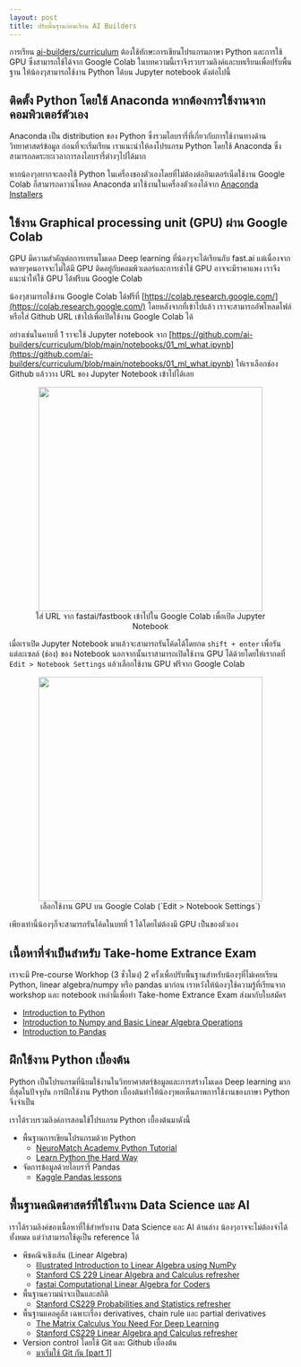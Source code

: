 ```yaml
---
layout: post
title: ปรับพื้นฐานก่อนเรียน AI Builders
---
```


การเรียน [ai-builders/curriculum](https://github.com/ai-builders/curriculum) ต้องใช้ทักษะการเขียนโปรแกรมภาษา Python
และการใช้ GPU ซึ่งสามารถใช้ได้จาก Google Colab ในบทความนี้เราจึงรวบรวมลิงค์และบทเรียนเพื่อปรับพื้นฐาน
ให้น้องๆสามารถใช้งาน Python ได้บน Jupyter notebook ดังต่อไปนี้

## ติดตั้ง Python โดยใช้ Anaconda หากต้องการใช้งานจากคอมพิวเตอร์ตัวเอง

Anaconda เป็น distribution ของ Python ซึ่งรวมไลบรารี่ที่เกี่ยวกับการใช้งานทางด้านวิทยาศาสตร์ข้อมูล
ก่อนที่จะเริ่มเรียน เราแนะนำให้ลงโปรแกรม Python โดยใช้
Anaconda ซึ่งสามารถลดระยะเวลาการลงไลบรารี่ต่างๆไปได้มาก

หากน้องๆอยากจะลองใช้ Python ในเครื่องของตัวเองโดยที่ไม่ต้องต่ออินเตอร์เน็ตใช้งาน Google Colab
ก็สามารถดาวน์โหลด Anaconda มาใช้งานในเครื่องตัวเองได้จาก [Anaconda Installers](https://www.anaconda.com/products/individual)

## ใช้งาน  Graphical processing unit (GPU) ผ่าน Google Colab

GPU มีความสำคัญต่อการเทรนโมเดล Deep learning ที่น้องๆจะได้เรียนกับ fast.ai แต่เนื่องจากหลายๆคนอาจจะไม่ได้มี GPU
ติดอยู่กับคอมพิวเตอร์และการเช่าใช้ GPU อาจจะมีราคาแพง เราจึงแนะนำให้ใช้ GPU ได้ฟรีบน Google Colab

น้องๆสามารถใช้งาน Google Colab ได้ฟรีที่ [https://colab.research.google.com/](https://colab.research.google.com/)
โดยหลังจากที่เข้าไปแล้ว เราจะสามารถอัพโหลดไฟล์หรือใส่ Github URL เข้าไปเพื่อเปิดใช้งาน Google Colab ได้

อย่างเช่นในคาบที่ 1 ราจะใช้ Jupyter notebook จาก
[https://github.com/ai-builders/curriculum/blob/main/notebooks/01_ml_what.ipynb](https://github.com/ai-builders/curriculum/blob/main/notebooks/01_ml_what.ipynb) ให้เราเลือกช่อง Github แล้ววาง URL
ของ Jupyter Notebook เข้าไปได้เลย

<figure align="center">
  <img src="{{ site.baseurl }}/images/colab-url.png" style="width: 400px;"/>
  <figcaption>ใส่ URL จาก fastai/fastbook เข้าไปใน Google Colab เพื่อเปิด Jupyter Notebook</figcaption>
</figure>

เมื่อเราเปิด Jupyter Notebook มาแล้วจะสามารถรันโค้ดได้โดยกด `shift + enter` เพื่อรันแต่ละเซลล์ (ช่อง) ของ Notebook
นอกจากนั้นเราสามารถเปิดใช้งาน GPU ได้ด้วยโดยให้เรากดที่ `Edit > Notebook Settings` แล้วเลือกใช้งาน GPU ฟรีจาก
Google Colab

<figure align="center">
  <img src="{{ site.baseurl }}/images/select-gpu.png" style="width: 400px;"/>
  <figcaption>เลือกใช้งาน GPU บน Google Colab (`Edit > Notebook Settings`)</figcaption>
</figure>

เพียงเท่านี้น้องๆก็จะสามารถรันโค้ดในบทที่ 1 ได้โดยไม่ต้องมี GPU เป็นของตัวเอง

## เนื้อหาที่จำเป็นสำหรับ Take-home Extrance Exam
เราจะมี Pre-course Workhop (3 ชั่วโมง) 2 ครั้งเพื่อปรับพื้นฐานสำหรับน้องๆที่ไม่เคยเรียน Python, linear algebra/numpy หรือ pandas มาก่อน เราหวังให้น้องๆใช้ความรู้ที่เรียนจาก workshop และ notebook เหล่านี้เพื่อทำ Take-home Extrance Exam ส่งมากับใบสมัคร
* [Introduction to Python](https://github.com/ai-builders/ai-builders.github.io/blob/main/notebooks/ai_builder_intro_python.ipynb)
* [
Introduction to Numpy and Basic Linear Algebra Operations](https://github.com/ai-builders/ai-builders.github.io/blob/main/notebooks/ai_builder_numpy.ipynb)
* [Introduction to Pandas](https://github.com/ai-builders/ai-builders.github.io/blob/main/notebooks/ai_builder_pandas.ipynb)

## ฝึกใช้งาน Python เบื้องต้น

Python เป็นโปรแกรมที่นิยมใช้งานในวิทยาศาสตร์ข้อมูลและการสร้างโมเดล Deep learning มากที่สุดในปัจจุบัน
การฝึกใช้งาน Python เบื้องต้นทำให้น้องๆพอเห็นภาพการใช้งานของภาษา Python จึงจำเป็น

เราได้รวบรวมลิงค์การสอนใช้โปรแกรม Python เบื้องต้นมาดังนี้

* พื้นฐานการเขียนโปรแกรมด้วย Python
  * [NeuroMatch Academy Python Tutorial](https://github.com/NeuromatchAcademy/course-content#python-for-nma-workshop)
  * [Learn Python the Hard Way](https://github.com/ubarredo/LearnPythonTheHardWay)
* จัดการข้อมูลด้วยไลบรารี่ Pandas
  * [Kaggle Pandas lessons](https://www.kaggle.com/learn/pandas)

## พื้นฐานคณิตศาสตร์ที่ใช้ในงาน Data Science และ AI

เราได้รวมลิงค์ของเนื้อหาที่ใช้สำหรับงาน Data Science และ AI ด้านล่าง
น้องๆอาจจะไม่ต้องจำได้ทั้งหมด แต่ว่าสามารถใช้ดูเป็น reference ได้

* พีชคณิจเชิงเส้น (Linear Algebra)
  * [Illustrated Introduction to Linear Algebra using NumPy](https://medium.com/@kaaanishk/illustrated-introduction-to-linear-algebra-using-numpy-11d503d244a1)
  * [Stanford CS 229 Linear Algebra and Calculus refresher](https://stanford.edu/~shervine/teaching/cs-229/refresher-algebra-calculus)
  * [fastai Computational Linear Algebra for Coders](https://github.com/fastai/numerical-linear-algebra)
* พื้นฐานความน่าจะเป็นและสถิติ
  * [Stanford CS229 Probabilities and Statistics refresher](https://stanford.edu/~shervine/teaching/cs-229/refresher-probabilities-statistics)
* พื้นฐานแคลคูลัส เฉพาะเรื่อง derivatives, chain rule และ partial derivatives
  * [The Matrix Calculus You Need For Deep Learning](https://explained.ai/matrix-calculus/index.html)
  * [Stanford CS229 Linear Algebra and Calculus refresher](https://stanford.edu/~shervine/teaching/cs-229/refresher-algebra-calculus)
* Version control โดยใช้ Git และ Github เบื้องต้น
  * [มาเริ่มใช้ Git กัน [part 1] ](https://tupleblog.github.io/use-git-part1/)